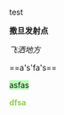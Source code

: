 test

**撒旦发射点**

*飞洒地方*

==a's'fa's==

<span style="background:#BBFFBB;">asfas</span>

<strong style="color:#92d050;">dfsa </strong>